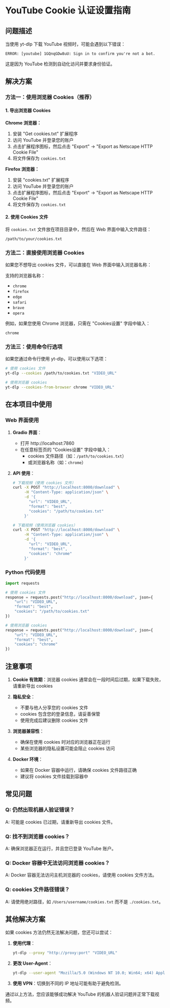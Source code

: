 # YouTube Cookie 认证设置指南

## 问题描述
当使用 yt-dlp 下载 YouTube 视频时，可能会遇到以下错误：
```
ERROR: [youtube] 1GQnqGDw8uU: Sign in to confirm you're not a bot.
```

这是因为 YouTube 检测到自动化访问并要求身份验证。

## 解决方案

### 方法一：使用浏览器 Cookies（推荐）

#### 1. 导出浏览器 Cookies

**Chrome 浏览器：**
1. 安装 "Get cookies.txt" 扩展程序
2. 访问 YouTube 并登录您的账户
3. 点击扩展程序图标，然后点击 "Export" → "Export as Netscape HTTP Cookie File"
4. 将文件保存为 `cookies.txt`

**Firefox 浏览器：**
1. 安装 "cookies.txt" 扩展程序
2. 访问 YouTube 并登录您的账户
3. 点击扩展程序图标，然后点击 "Export" → "Export as Netscape HTTP Cookie File"
4. 将文件保存为 `cookies.txt`

#### 2. 使用 Cookies 文件

将 `cookies.txt` 文件放在项目目录中，然后在 Web 界面中输入文件路径：
```
/path/to/your/cookies.txt
```

### 方法二：直接使用浏览器 Cookies

如果您不想导出 cookies 文件，可以直接在 Web 界面中输入浏览器名称：

支持的浏览器名称：
- `chrome`
- `firefox` 
- `edge`
- `safari`
- `brave`
- `opera`

例如，如果您使用 Chrome 浏览器，只需在 "Cookies设置" 字段中输入：
```
chrome
```

### 方法三：使用命令行选项

如果您通过命令行使用 yt-dlp，可以使用以下选项：

```bash
# 使用 cookies 文件
yt-dlp --cookies /path/to/cookies.txt "VIDEO_URL"

# 使用浏览器 cookies
yt-dlp --cookies-from-browser chrome "VIDEO_URL"
```

## 在本项目中使用

### Web 界面使用

1. **Gradio 界面**：
   - 打开 http://localhost:7860
   - 在任意标签页的 "Cookies设置" 字段中输入：
     - cookies 文件路径（如：`/path/to/cookies.txt`）
     - 或浏览器名称（如：`chrome`）

2. **API 使用**：
   ```bash
   # 下载视频（使用 cookies 文件）
   curl -X POST "http://localhost:8000/download" \
        -H "Content-Type: application/json" \
        -d '{
          "url": "VIDEO_URL",
          "format": "best",
          "cookies": "/path/to/cookies.txt"
        }'

   # 下载视频（使用浏览器 cookies）
   curl -X POST "http://localhost:8000/download" \
        -H "Content-Type: application/json" \
        -d '{
          "url": "VIDEO_URL",
          "format": "best",
          "cookies": "chrome"
        }'
   ```

### Python 代码使用

```python
import requests

# 使用 cookies 文件
response = requests.post("http://localhost:8000/download", json={
    "url": "VIDEO_URL",
    "format": "best",
    "cookies": "/path/to/cookies.txt"
})

# 使用浏览器 cookies
response = requests.post("http://localhost:8000/download", json={
    "url": "VIDEO_URL",
    "format": "best", 
    "cookies": "chrome"
})
```

## 注意事项

1. **Cookie 有效期**：浏览器 cookies 通常会在一段时间后过期，如果下载失败，请重新导出 cookies

2. **隐私安全**：
   - 不要与他人分享您的 cookies 文件
   - cookies 包含您的登录信息，请妥善保管
   - 使用完成后建议删除 cookies 文件

3. **浏览器兼容性**：
   - 确保在使用 cookies 时对应的浏览器正在运行
   - 某些浏览器的隐私设置可能会阻止 cookies 访问

4. **Docker 环境**：
   - 如果在 Docker 容器中运行，请确保 cookies 文件路径正确
   - 建议将 cookies 文件挂载到容器中

## 常见问题

### Q: 仍然出现机器人验证错误？
A: 可能是 cookies 已过期，请重新导出 cookies 文件。

### Q: 找不到浏览器 cookies？
A: 确保浏览器正在运行，并且您已登录 YouTube 账户。

### Q: Docker 容器中无法访问浏览器 cookies？
A: Docker 容器无法访问主机浏览器的 cookies，请使用 cookies 文件方法。

### Q: cookies 文件路径错误？
A: 请使用绝对路径，如 `/Users/username/cookies.txt` 而不是 `./cookies.txt`。

## 其他解决方案

如果 cookies 方法仍然无法解决问题，您还可以尝试：

1. **使用代理**：
   ```bash
   yt-dlp --proxy "http://proxy:port" "VIDEO_URL"
   ```

2. **更改 User-Agent**：
   ```bash
   yt-dlp --user-agent "Mozilla/5.0 (Windows NT 10.0; Win64; x64) AppleWebKit/537.36" "VIDEO_URL"
   ```

3. **使用 VPN**：切换到不同的 IP 地址可能有助于避免检测。

通过以上方法，您应该能够成功解决 YouTube 的机器人验证问题并正常下载视频。
